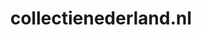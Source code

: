 ---
layout: post
title:  "collectienederland.nl"
internal_url:  "/dutchgov/collectienederland.nl.html"
categories: dutchgov
---